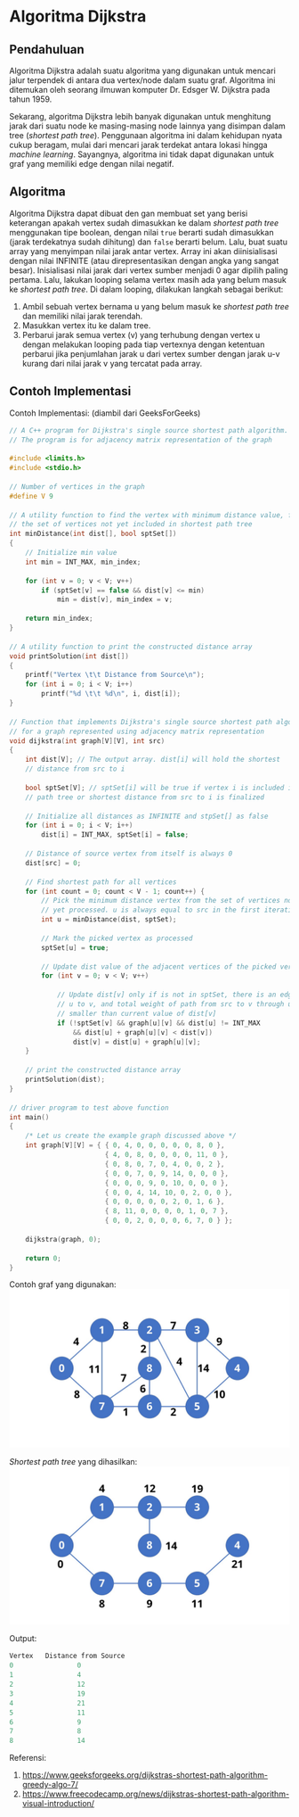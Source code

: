 
# Algoritma Dijkstra

## Pendahuluan

Algoritma Dijkstra adalah suatu algoritma yang digunakan untuk mencari jalur terpendek di antara dua vertex/node dalam suatu graf. Algoritma ini ditemukan oleh seorang ilmuwan komputer Dr. Edsger W. Dijkstra pada tahun 1959.

Sekarang, algoritma Dijkstra lebih banyak digunakan untuk menghitung jarak dari suatu node ke masing-masing node lainnya yang disimpan dalam tree (*shortest path tree*). Penggunaan algoritma ini dalam kehidupan nyata cukup beragam, mulai dari mencari jarak terdekat antara lokasi hingga *machine learning*. Sayangnya, algoritma ini tidak dapat digunakan untuk graf yang memiliki edge dengan nilai negatif.

## Algoritma

Algoritma Dijkstra dapat dibuat den gan membuat set yang berisi keterangan apakah vertex sudah dimasukkan ke dalam *shortest path tree* menggunakan tipe boolean, dengan nilai `true` berarti sudah dimasukkan (jarak terdekatnya sudah dihitung) dan `false` berarti belum.
Lalu, buat suatu array yang menyimpan nilai jarak antar vertex. Array ini akan diinisialisasi dengan nilai INFINITE (atau direpresentasikan dengan angka yang sangat besar). Inisialisasi nilai jarak dari vertex sumber menjadi 0 agar dipilih paling pertama.
Lalu, lakukan looping selama vertex masih ada yang belum masuk ke *shortest path tree*. Di dalam looping, dilakukan langkah sebagai berikut:

1. Ambil sebuah vertex bernama u yang belum masuk ke *shortest path tree* dan memiliki nilai jarak terendah.
2. Masukkan vertex itu ke dalam tree.
3. Perbarui jarak semua vertex (v) yang terhubung dengan vertex u dengan melakukan looping pada tiap vertexnya dengan ketentuan perbarui jika penjumlahan jarak u dari vertex sumber dengan jarak u-v kurang dari nilai jarak v yang tercatat pada array.

## Contoh Implementasi

Contoh Implementasi: (diambil dari GeeksForGeeks)

```cpp
// A C++ program for Dijkstra's single source shortest path algorithm.
// The program is for adjacency matrix representation of the graph

#include <limits.h>
#include <stdio.h>

// Number of vertices in the graph
#define V 9

// A utility function to find the vertex with minimum distance value, from
// the set of vertices not yet included in shortest path tree
int minDistance(int dist[], bool sptSet[])
{
	// Initialize min value
	int min = INT_MAX, min_index;

	for (int v = 0; v < V; v++)
		if (sptSet[v] == false && dist[v] <= min)
			min = dist[v], min_index = v;

	return min_index;
}

// A utility function to print the constructed distance array
void printSolution(int dist[])
{
	printf("Vertex \t\t Distance from Source\n");
	for (int i = 0; i < V; i++)
		printf("%d \t\t %d\n", i, dist[i]);
}

// Function that implements Dijkstra's single source shortest path algorithm
// for a graph represented using adjacency matrix representation
void dijkstra(int graph[V][V], int src)
{
	int dist[V]; // The output array. dist[i] will hold the shortest
	// distance from src to i

	bool sptSet[V]; // sptSet[i] will be true if vertex i is included in shortest
	// path tree or shortest distance from src to i is finalized

	// Initialize all distances as INFINITE and stpSet[] as false
	for (int i = 0; i < V; i++)
		dist[i] = INT_MAX, sptSet[i] = false;

	// Distance of source vertex from itself is always 0
	dist[src] = 0;

	// Find shortest path for all vertices
	for (int count = 0; count < V - 1; count++) {
		// Pick the minimum distance vertex from the set of vertices not
		// yet processed. u is always equal to src in the first iteration.
		int u = minDistance(dist, sptSet);

		// Mark the picked vertex as processed
		sptSet[u] = true;

		// Update dist value of the adjacent vertices of the picked vertex.
		for (int v = 0; v < V; v++)

			// Update dist[v] only if is not in sptSet, there is an edge from
			// u to v, and total weight of path from src to v through u is
			// smaller than current value of dist[v]
			if (!sptSet[v] && graph[u][v] && dist[u] != INT_MAX
				&& dist[u] + graph[u][v] < dist[v])
				dist[v] = dist[u] + graph[u][v];
	}

	// print the constructed distance array
	printSolution(dist);
}

// driver program to test above function
int main()
{
    /* Let us create the example graph discussed above */
	int graph[V][V] = { { 0, 4, 0, 0, 0, 0, 0, 8, 0 },
                        { 4, 0, 8, 0, 0, 0, 0, 11, 0 },
                        { 0, 8, 0, 7, 0, 4, 0, 0, 2 },
                        { 0, 0, 7, 0, 9, 14, 0, 0, 0 },
                        { 0, 0, 0, 9, 0, 10, 0, 0, 0 },
                        { 0, 0, 4, 14, 10, 0, 2, 0, 0 },
                        { 0, 0, 0, 0, 0, 2, 0, 1, 6 },
                        { 8, 11, 0, 0, 0, 0, 1, 0, 7 },
                        { 0, 0, 2, 0, 0, 0, 6, 7, 0 } };

	dijkstra(graph, 0);

	return 0;
}
```

Contoh graf yang digunakan:
![Contoh Graf](img/contoh_graf.JPG)

*Shortest path tree* yang dihasilkan:
![Hasil Dijkstra](img/hasil_dijkstra.JPG)

Output:

```cpp
Vertex   Distance from Source
0                0
1                4
2                12
3                19
4                21
5                11
6                9
7                8
8                14
```

Referensi:

1. <https://www.geeksforgeeks.org/dijkstras-shortest-path-algorithm-greedy-algo-7/>
2. <https://www.freecodecamp.org/news/dijkstras-shortest-path-algorithm-visual-introduction/>
